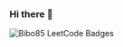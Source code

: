 ### Hi there 👋

<img src="https://leetcode-badge-showcase.vercel.app/api?username=bibo85&theme=dark" alt="Bibo85 LeetCode Badges"/>

<!--
**19bibo85/19bibo85** is a ✨ _special_ ✨ repository because its `README.md` (this file) appears on your GitHub profile.

Here are some ideas to get you started:

- 🔭 I’m currently working on ...
- 🌱 I’m currently learning ...
- 👯 I’m looking to collaborate on ...
- 🤔 I’m looking for help with ...
- 💬 Ask me about ...
- 📫 How to reach me: ...
- 😄 Pronouns: ...
- ⚡ Fun fact: ...
-->
